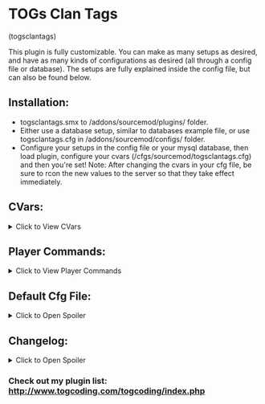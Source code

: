 # TOGs Clan Tags
(togsclantags)

This plugin is fully customizable. You can make as many setups as desired, and have as many kinds of configurations as desired (all through a config file or database). The setups are fully explained inside the config file, but can also be found below.



## Installation:
* togsclantags.smx to /addons/sourcemod/plugins/ folder.
* Either use a database setup, similar to databases example file, or use togsclantags.cfg in /addons/sourcemod/configs/ folder.
* Configure your setups in the config file or your mysql database, then load plugin, configure your cvars (/cfgs/sourcemod/togsclantags.cfg) and then you're set! Note: After changing the cvars in your cfg file, be sure to rcon the new values to the server so that they take effect immediately.

## CVars:
<details><summary>Click to View CVars</summary>
<p>
* **togsclantags_version** - TOG Clan Tags: Version
* **togsclantags_admflag** - Admin flag(s) used for sm_rechecktags command.
* **togsclantags_bots** - Do bots get tags? (1 = yes, 0 = no)
* **togsclantags_enforcetags** - If no matching setup is found, should their tag be forced to be blank? (0 = allow players setting any clan tags they want, 1 = if no matching setup found, they can only use tags found in the cfg file, 2 = only get tags by having a matching setup in cfg file or database).
* **togsclantags_updatefreq** - Frequency to re-load clients from cfg file (0 = only check once). This function is namely used to help interact with other plugins changing admin status late.
* **togsclantags_use_mysql** - Use mysql? (1 = Use MySQL to manage setups, 0 = Use cfg file to manage setups)
* **togsclantags_debug** - Enable debug mode? (1 = Yes, produce debug files (note, this can produce large files), 0 = Disable debug mode)
</p>
</details>

## Player Commands:
<details><summary>Click to View Player Commands</summary>
<p>
* **sm_rechecktags** - Recheck tags for all players in the server.
</p>
</details>

## Default Cfg File:
<details><summary>Click to Open Spoiler</summary>
<p>
<pre><code>
//////////////////////////////////////////////////////////////////
//
// SAMPLE SETUP:
//
//		"Title"											<- This can be anything. I suggest making it something indicating what the setup is for.
//		{
//			"enabled"	"1"								<- Entering "0" here will disable a setup entirely, except as allowable tags for togsclantags_enforcetags = 1 (combo with "exclude" to block that part as well). If omitted, 1 is assumed.
//			"flag"		"INPUT"							<- There are 3 kinds of inputs. See below.
//			"tag"		"[SOME TAG]"					<- Tag.
//			"ignore"	"1"								<- Typically not included. Applies "ignore" setup to client. See below.
//			"exclude"	"1"								<- Either 0 or 1 should be entered here. If omitted, 0 is assumed. If cvar togsclantags_enforcetags = 1, 
//		}												   then "0" includes this tag as an allowed tag when no matching setups are found. "1" excludes the tag from the allowable tags list.
//
//////////////////////////////////////////////////////////////////
//
// INPUTS AND ORDER OF OPERATION:
//
// The player will get the first tag that matches them. So, a general order of setups is: Bot setup -> Steam ID setups -> group setups.
//
// BOT: This setup will apply to all bots, and only to bots.
//
// Steam ID (STEAM_X:X:XXXXXXX format): This will apply only to the player whose steam ID it is. 
// 		Note: The plugin checks both "STEAM_0" and "STEAM_1" (steam universe 0 and 1), so if you put the wrong one in, it still works.
//
// Groups: This is a single, multiple, or multiple sets of admin flags.
// 		e.g. Setting the flag as "a" requires players to have the "a" flag to be considered a match.
// 		e.g. "at" requires players to have both the "a" AND "t" flags to be considered a match.
// 		e.g. "a;t" requires players to have either the "a" OR "t" flags to be considered a match.
// 		e.g. "at;b" requires players to have EITHER: (both the "a" AND "t" flags), OR the "b" flag.
// 			If either of the two conditions apply, they are considered a match.
// 		Note: "public" and empty quotes ("") make the access available to all.
//
// "ignore" Setup: When this key-value is included in a setup, you can leave out the "tag" key-value, since it wont be read anyways.
//		The purpose of this key-value is to make exceptions for groups.
//		e.g. PlayerA doesnt want the group tag that is applied to all donators with flag "a".
//		Instead, you could make them a personal setup, using their steam ID as the flag, but with the "ignore" key-value.
//		This setup is read first (assuming you put it above the other one), and they exit the function without a tag.
//
//////////////////////////////////////////////////////////////////
// Note: Do not change the word "Setups" in the line below, else the plugin will not read this file.
"Setups"
{
	"Bot setup"
	{
		"flag"		"BOT"
		"tag"		"[BOT TAG]"
		"exclude"	"1"		//this tag is NOT included in the allowable tags list when togsclantags_enforcetags = 1
	}
	"Some Players Setup to Ignore Avoid VIP Group Tag"
	{
		"flag"		"STEAM_0:1:1234567"
		"ignore"	"1"
		"exclude"	"1"		//this tag is NOT included in the allowable tags list when togsclantags_enforcetags = 1
	}
	"Some player"
	{
		"flag"		"STEAM_0:1:1234567"
		"tag"		"[SOME TAG]"
		"exclude"	"1"		//this tag is NOT included in the allowable tags list when togsclantags_enforcetags = 1
	}
	"Some guy"
	{
		"enabled"	"0"		//this setup is disabled! The tag is also not in the allowable tags list when togsclantags_enforcetags = 1
		"flag"		"STEAM_0:1:9876554"
		"tag"		"[ANOTHER TAG]"
		"exclude"	"1"		//this tag is NOT included in the allowable tags list when togsclantags_enforcetags = 1
	}
	"Admin Tag"
	{
		"flag"		"b"
		"tag"		"[ADMIN]"
		"exclude"	"0"		//this tag IS INCLUDED in the allowable tags list when togsclantags_enforcetags = 1
	}
	"VIP Group"
	{
		"flag"		"aost"
		"tag"		"[VIP]"	 //this tag IS INCLUDED in the allowable tags list when togsclantags_enforcetags = 1
	}
	"Some other tag"
	{
		"flag"		"a;st"
		"tag"		"[MEMBER]"	 //this tag IS INCLUDED in the allowable tags list when togsclantags_enforcetags = 1
	}
}
</code></pre>
</p>
</details>



## Changelog:
<details><summary>Click to Open Spoiler</summary>
	<p>
		<b>2.2.7</b>
		<li>Added native TOGsClanTags_HasAnyTag per pull request by Hexer10. While at it, added natives for TOGsClanTags_HasMainTag and TOGsClanTags_HasExtTag.</li>
		<li>Grouped code for similar native functions near each other.</li>
		<li>Changed natives from returning false if invalid clients are passed to now return a native error.</li>
		<b>2.2.6</b>
		<li>Fixed bug introduced with 2.2.5 regarding reverse logic for if an external tag is set.</li>
		<b>2.2.5</b>
		<li>Added back native TOGsClanTags_SetExtTag.</li>
		<b>2.2.4</b>
		<li>Made reload cmd rcon compatible.</li>
		<li>Added native to reload a single player.</li>
		<b>2.2.3</b>
		<li>Added check inside GetSetupsCount for if MySQL is being used before checking setups count. It doesnt make any difference because it wouldnt have passed the null check for the database handle, but still good practice.</li>
		<b>2.2.2</b>
		<li>Added SetFailState for if the user is attempting to use SQLite.</li>
		<b>2.2.1</b>
		<li>Added handling for when no setups apply to server.</li>
		<b>2.2.0</b>
		<li>Fixed an improper indexing of a_sSteamIDs in GetTags.</li>
		<li>Added debug cvar and full debug code.</li>
		<li>Converted several things to use 1.8 syntax classes (methodmaps) where they weren't before.</li>
		<li>Modidied the GetTags function a bit.</li>
		<li>Added IsValidClient check inside GetTags, though i believe it was filtered in the calling functions, but perhaps not each instance.</li>
		<b>2.1.4</b>
		<li>Added spec cmd hooks.</li>
		<b>2.1.3</b>
		<li>Accidently returned Plugin_Handled instead of Plugin_Continue on the hooks for jointeam and joinclass. Fixed that.</li>
		<b>2.1.2</b>
		<li>Removed if(!g_hUseMySQL.BoolValue){} in Event_Recheck. I dont recall why that check was there...</li>
		<li>Added hooks for jointeam and joinclass commands. Previously, only the player_team event was being hooked.</li>
		<b>2.1.1</b>
		<li>Added check in flags section to filter out new steam ID types.</li>
		<li>Fixed index error in new steam ID array.</li>
		<li>Added check for if client is authorized when getting the 4 steam IDs, else loop client.</li>
		<b>2.1.0</b>
		<li>Added native to reload plugin.</li>
		<li>Added native to check if using mysql.</li>
		<li>Added plugin library registration.</li>
		<li>Added check for NULL server_ip field in mysql (previously, it checked for blanks (''), so this was added to be extra safe, not due to any problems).</li>
		<li>Added `dont_remove` column to support other plugins that are adding into the database. Default = 1. Plugins adding in setups can add it with a 0 to be able to override their own and know it is safe.</li>
		<li>Added code so that setups using steam IDs can use AuthId_Steam2 (both universe 0 and 1), AuthId_Steam3, or AuthId_SteamID64.</li>
		<li>Changed cvars to use methodmaps.</li>
		<b>2.0.1</b>
		<li>Added check for blank IP before running queries just to be safe.</li>
		<b>2.0</b>
		<li>Converted to 1.8 syntax.</li>
		<li>Added option to use mysql DB and recoded plugin to support either MySQL or kv file.</li>
		<li>Added "enabled" key value.</li>
		<li>Edited documentation to include "exclude" key-value.</li>
		<li>Added cache of all setups.</li>
		<li>Added round-end re-check of DB setups count for checking if a new setup has been added.</li>
		<b>1.5</b>
		<li>Added "ignore" kv.</li>
		<b>1.4</b>
		<li>Edited togsclantags_enforcetags cvar: was missing 'c' in name, and added an option to allow tags if they exist in the cfg.</li>
		<b>1.3</b>
		<li>Minor edits to make sure clients load tag when spawning in late, etc.</li>
		<b>1.2</b>
		<li>Added OnRebuildAdminCache event.</li>
		<li>Added cvar for rechecking client against cfg file on a configurable interval. This was added so that the plugin can interact with other plugins that dont fwd admin cache changes properly.</li>
		<b>1.1</b>
		<li>Fixed memory leak due to missing a CloseHandle on one of the returns.</li>
		<b>1.0</b>
		<li>Plugin coded for private. Released to Allied Modders after suggestion from requester.</li>
	</p>
</details>






### Check out my plugin list: http://www.togcoding.com/togcoding/index.php
